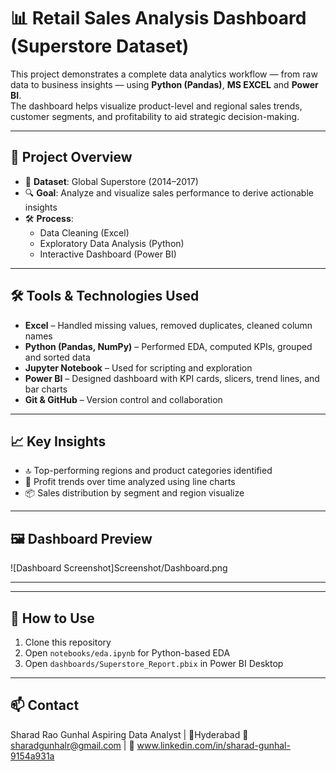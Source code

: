 # 📊 Retail Sales Analysis Dashboard (Superstore Dataset)

This project demonstrates a complete data analytics workflow — from raw data to business insights — using **Python (Pandas)**, **MS EXCEL** and **Power BI**.  
The dashboard helps visualize product-level and regional sales trends, customer segments, and profitability to aid strategic decision-making.

---

## 🧩 Project Overview

- 📁 **Dataset**: Global Superstore (2014–2017)
- 🔍 **Goal**: Analyze and visualize sales performance to derive actionable insights
- 🛠️ **Process**:
  - Data Cleaning (Excel)
  - Exploratory Data Analysis (Python)
  - Interactive Dashboard (Power BI)

---

## 🛠️ Tools & Technologies Used

- **Excel** – Handled missing values, removed duplicates, cleaned column names
- **Python (Pandas, NumPy)** – Performed EDA, computed KPIs, grouped and sorted data
- **Jupyter Notebook** – Used for scripting and exploration
- **Power BI** – Designed dashboard with KPI cards, slicers, trend lines, and bar charts
- **Git & GitHub** – Version control and collaboration

---

## 📈 Key Insights

- 🔝 Top-performing regions and product categories identified
- 💸 Profit trends over time analyzed using line charts
- 📦 Sales distribution by segment and region visualize

---

## 🖼️ Dashboard Preview

![Dashboard Screenshot]Screenshot/Dashboard.png

---


---

## 📌 How to Use

1. Clone this repository
2. Open `notebooks/eda.ipynb` for Python-based EDA
3. Open `dashboards/Superstore_Report.pbix` in Power BI Desktop


---

## 📫 Contact

Sharad Rao Gunhal
Aspiring Data Analyst | 📍Hyderabad 
📧 sharadgunhalr@gmail.com | 🔗 www.linkedin.com/in/sharad-gunhal-9154a931a
